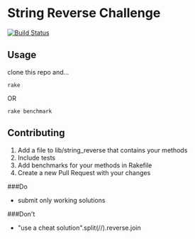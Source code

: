 # String Reverse Challenge

[![Build Status](https://travis-ci.org/wycleffsean/string-reverse-challenge.svg)](https://travis-ci.org/wycleffsean/string-reverse-challenge)


## Usage
clone this repo and...

```
rake
```

OR

```
rake benchmark
```

## Contributing

1. Add a file to lib/string_reverse that contains your methods
2. Include tests
3. Add benchmarks for your methods in Rakefile
4. Create a new Pull Request with your changes

###Do
- submit only working solutions

###Don't
- "use a cheat solution".split(//).reverse.join
